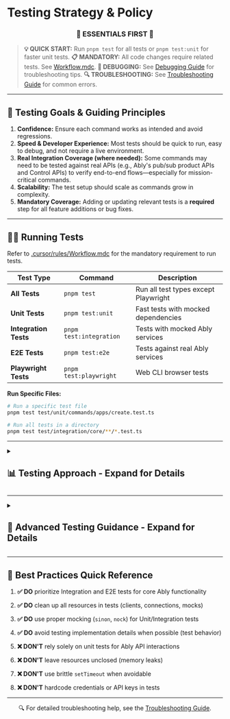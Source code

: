 # Testing Strategy & Policy

<div align="center">
<h3>📘 ESSENTIALS FIRST 📘</h3>
</div>

> **💡 QUICK START:** Run `pnpm test` for all tests or `pnpm test:unit` for faster unit tests.
> **📋 MANDATORY:** All code changes require related tests. See [Workflow.mdc](mdc:.cursor/rules/Workflow.mdc).
> **🐛 DEBUGGING:** See [Debugging Guide](mdc:docs/Debugging.md) for troubleshooting tips.
> **🔍 TROUBLESHOOTING:** See [Troubleshooting Guide](mdc:docs/Troubleshooting.md) for common errors.

---

## 🚀 Testing Goals & Guiding Principles

1.  **Confidence:** Ensure each command works as intended and avoid regressions.
2.  **Speed & Developer Experience:** Most tests should be quick to run, easy to debug, and not require a live environment.
3.  **Real Integration Coverage (where needed):** Some commands may need to be tested against real APIs (e.g., Ably's pub/sub product APIs and Control APIs) to verify end-to-end flows—especially for mission-critical commands.
4.  **Scalability:** The test setup should scale as commands grow in complexity.
5.  **Mandatory Coverage:** Adding or updating relevant tests is a **required** step for all feature additions or bug fixes.

---

## 🏃‍♂️ Running Tests

Refer to [.cursor/rules/Workflow.mdc](mdc:.cursor/rules/Workflow.mdc) for the mandatory requirement to run tests.

| Test Type | Command | Description |
|-----------|---------|-------------|
| **All Tests** | `pnpm test` | Run all test types except Playwright |
| **Unit Tests** | `pnpm test:unit` | Fast tests with mocked dependencies |
| **Integration Tests** | `pnpm test:integration` | Tests with mocked Ably services |
| **E2E Tests** | `pnpm test:e2e` | Tests against real Ably services |
| **Playwright Tests** | `pnpm test:playwright` | Web CLI browser tests |

**Run Specific Files:**
```bash
# Run a specific test file
pnpm test test/unit/commands/apps/create.test.ts

# Run all tests in a directory
pnpm test test/integration/core/**/*.test.ts
```

---

<details>
<summary><h2>📊 Testing Approach - Expand for Details</h2></summary>

### 🧪 Unit Tests (`test/unit`)

*   **Primary Purpose:** Quickly verify command logic, flag parsing, input validation, error handling, and basic output formatting **in isolation**. Focus on testing individual functions or methods within a command class.
*   **Dependencies:** **MUST** stub/mock all external dependencies (Ably SDK calls, Control API requests, filesystem access, `ConfigManager`, etc.). Use libraries like `sinon` and `nock`.
*   **Speed:** Very fast; no network or filesystem dependency.
*   **Value:** Useful for testing complex parsing, conditional logic, and edge cases within a command, but **less effective** at verifying core interactions with Ably services compared to Integration/E2E tests.

**CLI Core and Commands:**
*   **Tools:** Mocha, `@oclif/test`, `sinon`.
*   **Location:** Primarily within the `test/unit/` directory, mirroring the `src/` structure.
*   **Execution:** Run all unit tests with `pnpm test:unit` or target specific files, e.g., `pnpm test test/unit/commands/apps/create.test.ts`.

**Example (Mocha/Sinon):**
```typescript
// Example unit test with proper mocking
import {expect} from '@oclif/test'
import * as sinon from 'sinon'
import {AblyCommand} from '../../src/base/ably-command'

describe('MyCommand', () => {
  let mockClient: any

  beforeEach(() => {
    // Set up mocks
    mockClient = {
      channels: {
        get: sinon.stub().returns({
          publish: sinon.stub().resolves()
        })
      },
      close: sinon.stub().resolves()
    }
    sinon.stub(AblyCommand.prototype, 'getAblyClient').resolves(mockClient)
  })

  afterEach(() => {
    sinon.restore()
  })

  it('publishes a message to the specified channel', async () => {
    // Test implementation
  })
})
```

**React Web CLI Components (`@ably/react-web-cli`):**
*   **Frameworks:** [Vitest](https://vitest.dev/) and [React Testing Library](https://testing-library.com/docs/react-testing-library/intro/). Vitest provides a Jest-compatible API for running tests, assertions, and mocking. React Testing Library is used to interact with components like a user would.
*   **Location:** Test files are co-located with the components they test (e.g., `packages/react-web-cli/src/AblyCliTerminal.test.tsx`).
*   **Execution:**
    *   Run all tests for `@ably/react-web-cli`: `pnpm --filter @ably/react-web-cli test`.
    *   Individual files via Vitest CLI: `pnpm exec vitest packages/react-web-cli/src/AblyCliTerminal.test.tsx`.
*   **Mocking:** Dependencies (e.g., `@xterm/xterm`, WebSockets) are mocked using Vitest's capabilities (`vi.mock`, `vi.fn`).

#### 🏗️ Testing Pyramid for React Web CLI Components

While developing the browser-based **Web CLI** we have found that an "inverted" test pyramid (many end-to-end Playwright tests, few unit tests) quickly becomes brittle and slows the feedback loop.  We therefore adopt a **pyramid approach** for this part of the codebase:

1.  **Unit tests (_broad base_) –** Exhaustive coverage of core logic that can execute **in isolation**:
    * `global-reconnect` timing & state machine.
    * React hooks and helpers inside `AblyCliTerminal` (without a real browser).
    * Mock **all** browser APIs (`WebSocket`, `xterm.js`, timers).

2.  **Focused E2E / Playwright tests (_narrow top_) –** Only verify **user-visible** flows:
    * Automatic reconnect succeeds when the server is restarted.
    * Users can cancel the reconnect countdown and later trigger a manual reconnect.

Everything else (exact countdown rendering, every internal state transition, console noise) is left to the unit layer.  This greatly reduces flake due to timing variance and Docker start-up times.

> **Tip for contributors:** If you find yourself mocking several browser APIs in a Playwright test, it probably belongs in a unit test instead.

### 🔄 Integration Tests (`test/integration`)

*   **Primary Purpose:** Verify the interaction between multiple commands or components, including interactions with *mocked* Ably SDKs or Control API services. Test the CLI execution flow.
*   **Dependencies:** Primarily stub/mock network calls (`nock` for Control API, `sinon` stubs for SDK methods), but may interact with the local filesystem for config management (ensure isolation). Use `ConfigManager` mocks.
*   **Speed:** Relatively fast; generally avoids real network latency.
*   **Value:** Good for testing command sequences (e.g., `config set` then `config get`), authentication flow logic (with mocked credentials), and ensuring different parts of the CLI work together correctly without relying on live Ably infrastructure.
*   **Tools:** Mocha, `@oclif/test`, `nock`, `sinon`, `execa` (to run the CLI as a subprocess).

Refer to the [Debugging Guide](mdc:docs/Debugging.md) for tips on debugging failed tests, including Playwright and Mocha tests.

### 🌐 End-to-End (E2E) Tests (`test/e2e`)

*   **Primary Purpose:** Verify critical user flows work correctly against **real Ably services** using actual credentials (provided via environment variables).
*   **Dependencies:** Requires a live Ably account and network connectivity. Uses real Ably SDKs and Control API interactions.
*   **Scope:** Focus on essential commands and common workflows (login, app/key management basics, channel publish/subscribe/presence/history, logs subscribe).
*   **Speed:** Slowest test type due to network latency and real API interactions.
*   **Value:** Provides the highest confidence that the CLI works correctly for end-users in a real environment. **Preferred** over unit tests for verifying core Ably interactions.
*   **Tools:** Mocha, `@oclif/test`, `execa`, environment variables (`E2E_ABLY_API_KEY`, etc.).
*   **Frequency:** Run automatically in CI (GitHub Actions) on PRs and merges. Can be run locally but may incur costs.

**Example:**
```typescript
// Example E2E test with real services
import {expect, test} from '@oclif/test'
import {execSync} from 'child_process'

describe('channels commands', function() {
  // Longer timeout for E2E tests
  this.timeout(10000)

  const testChannel = `test-${Date.now()}`
  const testMessage = 'Hello E2E test'

  it('can publish and then retrieve history from a channel', async () => {
    // Publish a message
    execSync(`ABLY_API_KEY=${process.env.E2E_ABLY_API_KEY} ably channels publish ${testChannel} "${testMessage}"`)

    // Wait a moment for message to be stored
    await new Promise(resolve => setTimeout(resolve, 1000))

    // Get message from history
    const result = execSync(
      `ABLY_API_KEY=${process.env.E2E_ABLY_API_KEY} ably channels history ${testChannel} --json`
    ).toString()

    const history = JSON.parse(result)
    expect(history).to.be.an('array').with.lengthOf.at.least(1)
    expect(history[0].data).to.equal(testMessage)
  })
})
```

### 🎭 Playwright Tests (`test/e2e/web-cli`)

*   **Primary Purpose:** Verify the functionality of the Web CLI example application (`examples/web-cli`) running in a real browser.
*   **Dependencies:** Requires Docker, Node.js, a browser (installed via Playwright), and the Web CLI example app to be built.
*   **Speed:** Slow; involves starting servers, Docker containers, and browser automation.
*   **Value:** Ensures the embeddable React component, terminal server, and containerized CLI work together as expected.
*   **Tools:** Playwright Test runner (`@playwright/test`), Docker.
*   **Frequency:** Run automatically in CI, separate from Mocha tests.

</details>

---

<details>
<summary><h2>🔧 Advanced Testing Guidance - Expand for Details</h2></summary>

## 📝 Test Coverage and Considerations

*   **Adding/Updating Tests:** When adding features or fixing bugs, add or update tests in the appropriate category (Unit, Integration, E2E, Playwright).
*   **Focus:** Prioritize **Integration and E2E tests** for verifying core functionality involving Ably APIs/SDKs, as unit tests with extensive mocking provide less confidence in these areas.
*   **Output Modes:** Tests should cover different output modes where relevant:
    *   Default (Human-readable)
    *   JSON (`--json`)
    *   Pretty JSON (`--pretty-json`)
*   **Web CLI Mode:** Integration/E2E tests for commands with different behavior in Web CLI mode should simulate this using `ABLY_WEB_CLI_MODE=true` environment variable. The Playwright tests cover the actual Web CLI environment.
*   **Test Output:** Test output (stdout/stderr) should be clean. Avoid polluting test logs with unnecessary debug output from the CLI itself. Failures should provide clear error messages.
*   **Asynchronous Operations:** Use `async/await` properly. Avoid brittle `setTimeout` calls where possible; use event listeners or promise-based waits.
*   **Resource Cleanup:** Ensure tests clean up resources (e.g., close Ably clients, kill subprocesses, delete temp files). Use the `afterEach` or `afterAll` hooks and helpers like `trackAblyClient`.
*   **Realtime SDK Stubbing:** For Unit/Integration tests involving the Realtime SDK, stub the SDK methods directly (`sinon.stub(ably.channels.get('...'), 'subscribe')`) rather than trying to mock the underlying WebSocket, which is complex and brittle.
*   **Credentials:** E2E tests rely on `E2E_ABLY_API_KEY` (and potentially others) being set in the environment (locally via `.env` or in CI via secrets). **Never** hardcode credentials in tests.

## 🗂️ Codebase Integration & Structure

### Folder Structure

```
.
├── src
│   └── commands/
├── test/
│   ├── e2e/                # End-to-End tests (runs against real Ably)
│   │   ├── core/           # Core CLI functionality E2E tests
│   │   ├── channels/       # Channel-specific E2E tests
│   │   └── web-cli/        # Playwright tests for the Web CLI example
│   │       └── web-cli.test.ts
│   ├── helpers/            # Test helper functions (e.g., e2e-test-helper.ts)
│   ├── integration/        # Integration tests (mocked external services)
│   │   └── core/
│   ├── unit/               # Unit tests (isolated logic, heavy mocking)
│   │   ├── base/
│   │   ├── commands/
│   │   └── services/
│   ├── setup.ts            # Full setup for E2E tests (runs in Mocha context)
│   └── mini-setup.ts       # Minimal setup for Unit/Integration tests
└── ...
```

### E2E Test Organization

E2E tests are organized by feature/topic (e.g., `channels-e2e.test.ts`, `presence-e2e.test.ts`) to improve maintainability and allow targeted runs. They use shared helpers from `test/helpers/e2e-test-helper.ts`.

</details>

---

## 🎯 Best Practices Quick Reference

1. **✅ DO** prioritize Integration and E2E tests for core Ably functionality
2. **✅ DO** clean up all resources in tests (clients, connections, mocks)
3. **✅ DO** use proper mocking (`sinon`, `nock`) for Unit/Integration tests
4. **✅ DO** avoid testing implementation details when possible (test behavior)

5. **❌ DON'T** rely solely on unit tests for Ably API interactions
6. **❌ DON'T** leave resources unclosed (memory leaks)
7. **❌ DON'T** use brittle `setTimeout` when avoidable
8. **❌ DON'T** hardcode credentials or API keys in tests

---

<div align="center">
🔍 For detailed troubleshooting help, see the <a href="mdc:docs/Troubleshooting.md">Troubleshooting Guide</a>.
</div>
